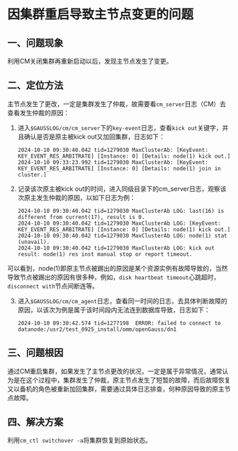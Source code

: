 # 因集群重启导致主节点变更的问题

## 一、问题现象
利用CM关闭集群再重新启动以后，发现主节点发生了变更。

## 二、定位方法
主节点发生了更改，一定是集群发生了仲裁，故需要看`cm_server`日志（CM）去查看发生仲裁的原因：

1.  进入`$GAUSSLOG/cm/cm_server`下的`key-event`日志，查看`kick out`关键字，并且确认是否是原主被kick out又加回集群，日志如下：

    ```shell
    2024-10-10 09:30:40.042 tid=1279030 MaxClusterAb: [KeyEvent: KEY_EVENT_RES_ARBITRATE] [Instance: 0] [Details: node(1) kick out.]
    2024-10-10 09:33:23.992 tid=1279030 MaxClusterAb: [KeyEvent: KEY_EVENT_RES_ARBITRATE] [Instance: 0] [Details: node(1) join in cluster.]
    ```

2. 记录该次原主被kick out的时间，进入同级目录下的cm_server日志，观察该次原主发生仲裁的原因，以如下日志为例：

    ```shell
    2024-10-10 09:30:40.042 tid=1279030 MaxClusterAb LOG: last(16) is different from current(17), result is 0.
    2024-10-10 09:30:40.042 tid=1279030 MaxClusterAb LOG: [KeyEvent: KEY_EVENT_RES_ARBITRATE] [Instance: 0] [Details: node(1) kick out.]
    2024-10-10 09:30:40.042 tid=1279030 MaxClusterAb LOG: node(1) stat (unavail).
    2024-10-10 09:30:40.042 tid=1279030 MaxClusterAb LOG: kick out result: node(1) res inst manual stop or report timeout.
    ```

可以看到，node(1)即原主节点被踢出的原因是某个资源实例有故障导致的，当然导致节点被踢出的原因有很多种，例如，`disk heartbeat timeout`心跳超时，`disconnect with`节点间断连等。

3.  进入`$GAUSSLOG/cm/cm_agent`日志，查看同一时间的日志，去具体判断故障的原因，以该次为例是属于该时间段内无法连到数据库导致，日志如下：

    ```shell
    2024-10-10 09:30:42.574 tid=1277198  ERROR: failed to connect to datanode:/usr2/test_0925_install/omm/openGauss/dn1
    ```

## 三、问题根因
通过CM重启集群，如果发生了主节点更改的状况，一定是属于异常情况，通常认为是在这个过程中，集群发生了仲裁，原主节点发生了短暂的故障，而后故障恢复又以备机的角色被重新加回集群，需要通过具体日志排查，何种原因导致的原主节点故障。

## 四、解决方案
利用`cm_ctl switchover -a`将集群恢复到原始状态。